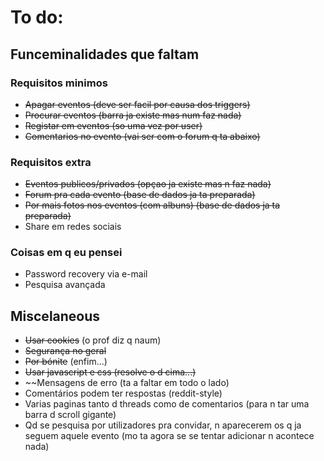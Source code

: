 # To do:
## Funceminalidades que faltam
### Requisitos minimos
* ~~Apagar eventos (deve ser facil por causa dos triggers)~~
* ~~Procurar eventos (barra ja existe mas num faz nada)~~
* ~~Registar em eventos (so uma vez por user)~~
* ~~Comentarios no evento (vai ser com o forum q ta abaixo)~~

### Requisitos extra
* ~~Eventos publicos/privados (opçao ja existe mas n faz nada)~~
* ~~Forum pra cada evento (base de dados ja ta preparada)~~
* ~~Por mais fotos nos eventos (com albuns) (base de dados ja ta preparada)~~
* Share em redes sociais

### Coisas em q eu pensei

* Password recovery via e-mail
* Pesquisa avançada


## Miscelaneous
* ~~Usar cookies~~ (o prof diz q naum)
* ~~Segurança no geral~~
* ~~Por bónite~~ (enfim...)
* ~~Usar javascript e css (resolve o d cima...)~~
* ~~Mensagens de erro (ta a faltar em todo o lado)
* Comentários podem ter respostas (reddit-style)
* Varias paginas tanto d threads como de comentarios (para n tar uma barra d scroll gigante)
* Qd se pesquisa por utilizadores pra convidar, n aparecerem os q ja seguem aquele evento (mo ta agora se se tentar adicionar n acontece nada)

